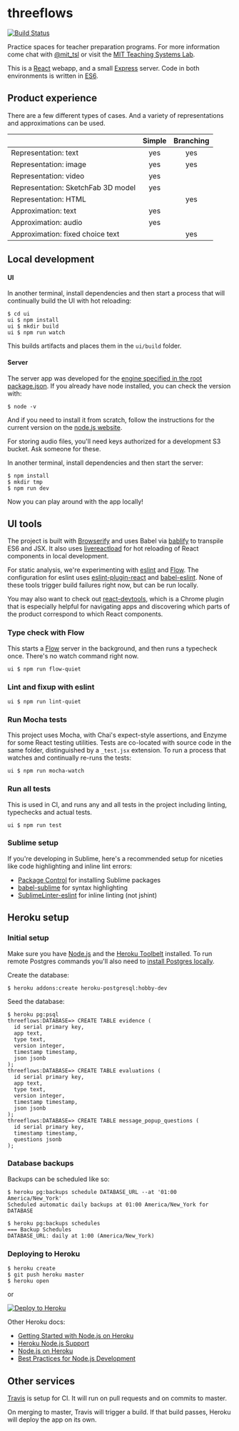 # threeflows
[![Build Status](https://travis-ci.org/mit-teaching-systems-lab/threeflows.svg?branch=master)](https://travis-ci.org/mit-teaching-systems-lab/threeflows)

Practice spaces for teacher preparation programs.  For more information come chat with [@mit_tsl](https://twitter.com/mit_tsl) or visit the [MIT Teaching Systems Lab](http://tsl.mit.edu).

This is a [React](https://facebook.github.io/react/) webapp, and a small [Express](http://expressjs.com/) server.
Code in both environments is written in [ES6](https://babeljs.io/docs/learn-es2015/).

## Product experience

There are a few different types of cases.  And a variety of representations and approximations can be used.

|                                      | Simple    | Branching |
| ------------------------------------ |:---------:|:---------:|
| Representation: text                 | yes       | yes       |
| Representation: image                | yes       | yes       |
| Representation: video                | yes       |           |
| Representation: SketchFab 3D model   | yes       |           |
| Representation: HTML                 |           | yes       |
| Approximation: text                  | yes       |           |
| Approximation: audio                 | yes       |           |
| Approximation: fixed choice text     |           | yes       |


## Local development
#### UI
In another terminal, install dependencies and then start a process that will continually build the UI with hot reloading:
```
$ cd ui
ui $ npm install
ui $ mkdir build
ui $ npm run watch
```
This builds artifacts and places them in the `ui/build` folder.


#### Server
The server app was developed for the [engine specified in the root package.json](https://github.com/mit-teaching-systems-lab/threeflows/blob/master/package.json#L5).  If you already have node installed, you can check the version with:

```
$ node -v
```
And if you need to install it from scratch, follow the instructions for the current version on the [node.js website](https://nodejs.org/en/).

For storing audio files, you'll need keys authorized for a development S3 bucket.  Ask someone for these.

In another terminal, install dependencies and then start the server:
```
$ npm install
$ mkdir tmp
$ npm run dev
```

Now you can play around with the app locally!



## UI tools
The project is built with [Browserify](http://browserify.org/) and uses Babel via [bablify](https://github.com/babel/babelify) to transpile ES6 and JSX.  It also uses [livereactload](https://github.com/milankinen/livereactload) for hot reloading of React components in local development.

For static analysis, we're experimenting with [eslint](http://eslint.org/) and [Flow](https://flowtype.org/).  The configuration for eslint uses [eslint-plugin-react](https://github.com/yannickcr/eslint-plugin-react) and [babel-eslint](https://github.com/babel/babel-eslint).  None of these tools trigger build failures right now, but can be run locally.

You may also want to check out [react-devtools](https://github.com/facebook/react-devtools), which is a Chrome plugin that is especially helpful for navigating apps and discovering which parts of the product correspond to which React components.

### Type check with Flow
This starts a [Flow](https://flowtype.org/) server in the background, and then runs a typecheck once.  There's no watch command right now.
```
ui $ npm run flow-quiet
```

### Lint and fixup with eslint
```
ui $ npm run lint-quiet
```

### Run Mocha tests
This project uses Mocha, with Chai's expect-style assertions, and Enzyme for some React testing utilities.  Tests are co-located with source code in the same folder, distinguished by a `_test.jsx` extension.  To run a process that watches and continually re-runs the tests:

```
ui $ npm run mocha-watch
```

### Run all tests
This is used in CI, and runs any and all tests in the project including linting, typechecks and actual tests.
```
ui $ npm run test
```

### Sublime setup
If you're developing in Sublime, here's a recommended setup for niceties like code highlighting and inline lint errors:
 - [Package Control](https://packagecontrol.io/) for installing Sublime packages
 - [babel-sublime](https://github.com/babel/babel-sublime) for syntax highlighting
 - [SublimeLinter-eslint](https://github.com/roadhump/SublimeLinter-eslint) for inline linting (not jshint)

## Heroku setup
### Initial setup
Make sure you have [Node.js](http://nodejs.org/) and the [Heroku Toolbelt](https://toolbelt.heroku.com/) installed.  To run remote Postgres commands you'll also need to [install Postgres locally](https://devcenter.heroku.com/articles/heroku-postgresql).

Create the database:
```
$ heroku addons:create heroku-postgresql:hobby-dev
```

Seed the database:
```
$ heroku pg:psql
threeflows:DATABASE=> CREATE TABLE evidence (
  id serial primary key,
  app text,
  type text,
  version integer,
  timestamp timestamp,
  json jsonb
);
threeflows:DATABASE=> CREATE TABLE evaluations (
  id serial primary key,
  app text,
  type text,
  version integer,
  timestamp timestamp,
  json jsonb
);
threeflows:DATABASE=> CREATE TABLE message_popup_questions (
  id serial primary key,
  timestamp timestamp,
  questions jsonb
);

```

### Database backups
Backups can be scheduled like so:

```
$ heroku pg:backups schedule DATABASE_URL --at '01:00 America/New_York'
Scheduled automatic daily backups at 01:00 America/New_York for DATABASE

$ heroku pg:backups schedules
=== Backup Schedules
DATABASE_URL: daily at 1:00 (America/New_York)
```

### Deploying to Heroku

```
$ heroku create
$ git push heroku master
$ heroku open
```
or

[![Deploy to Heroku](https://www.herokucdn.com/deploy/button.png)](https://heroku.com/deploy)

Other Heroku docs:
- [Getting Started with Node.js on Heroku](https://devcenter.heroku.com/articles/getting-started-with-nodejs)
- [Heroku Node.js Support](https://devcenter.heroku.com/articles/nodejs-support)
- [Node.js on Heroku](https://devcenter.heroku.com/categories/nodejs)
- [Best Practices for Node.js Development](https://devcenter.heroku.com/articles/node-best-practices)

## Other services
[Travis](https://travis-ci.org/mit-teaching-systems-lab/threeflows) is setup for CI.  It will run on pull requests and on commits to master.

On merging to master, Travis will trigger a build.  If that build passes, Heroku will deploy the app on its own.
